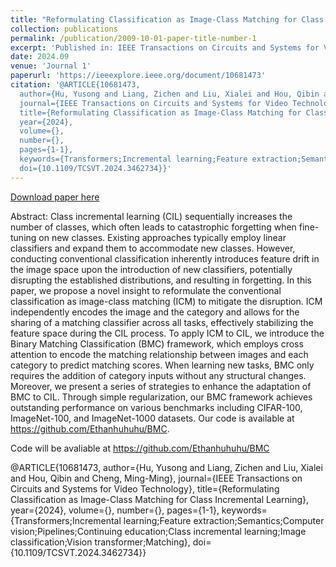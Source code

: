 ```yaml
---
title: "Reformulating Classification as Image-Class Matching for Class Incremental Learning"
collection: publications
permalink: /publication/2009-10-01-paper-title-number-1
excerpt: 'Published in: IEEE Transactions on Circuits and Systems for Video Technology'
date: 2024.09
venue: 'Journal 1'
paperurl: 'https://ieeexplore.ieee.org/document/10681473'
citation: '@ARTICLE{10681473,
  author={Hu, Yusong and Liang, Zichen and Liu, Xialei and Hou, Qibin and Cheng, Ming-Ming},
  journal={IEEE Transactions on Circuits and Systems for Video Technology}, 
  title={Reformulating Classification as Image-Class Matching for Class Incremental Learning}, 
  year={2024},
  volume={},
  number={},
  pages={1-1},
  keywords={Transformers;Incremental learning;Feature extraction;Semantics;Computer vision;Pipelines;Continuing education;Class incremental learning;Image classification;Vision transformer;Matching},
  doi={10.1109/TCSVT.2024.3462734}}'
---
```


<a href='[http://academicpages.github.io/files/paper1.pdf](https://ieeexplore.ieee.org/document/10681473)'>Download paper here</a>

Abstract:
Class incremental learning (CIL) sequentially increases the number of classes, which often leads to catastrophic forgetting when fine-tuning on new classes. Existing approaches typically employ linear classifiers and expand them to accommodate new classes. However, conducting conventional classification inherently introduces feature drift in the image space upon the introduction of new classifiers, potentially disrupting the established distributions, and resulting in forgetting. In this paper, we propose a novel insight to reformulate the conventional classification as image-class matching (ICM) to mitigate the disruption. ICM independently encodes the image and the category and allows for the sharing of a matching classifier across all tasks, effectively stabilizing the feature space during the CIL process. To apply ICM to CIL, we introduce the Binary Matching Classification (BMC) framework, which employs cross attention to encode the matching relationship between images and each category to predict matching scores. When learning new tasks, BMC only requires the addition of category inputs without any structural changes. Moreover, we present a series of strategies to enhance the adaptation of BMC to CIL. Through simple regularization, our BMC framework achieves outstanding performance on various benchmarks including CIFAR-100, ImageNet-100, and ImageNet-1000 datasets. Our code is available at https://github.com/Ethanhuhuhu/BMC.

Code will be avaliable at https://github.com/Ethanhuhuhu/BMC

@ARTICLE{10681473,
  author={Hu, Yusong and Liang, Zichen and Liu, Xialei and Hou, Qibin and Cheng, Ming-Ming},
  journal={IEEE Transactions on Circuits and Systems for Video Technology}, 
  title={Reformulating Classification as Image-Class Matching for Class Incremental Learning}, 
  year={2024},
  volume={},
  number={},
  pages={1-1},
  keywords={Transformers;Incremental learning;Feature extraction;Semantics;Computer vision;Pipelines;Continuing education;Class incremental learning;Image classification;Vision transformer;Matching},
  doi={10.1109/TCSVT.2024.3462734}}
